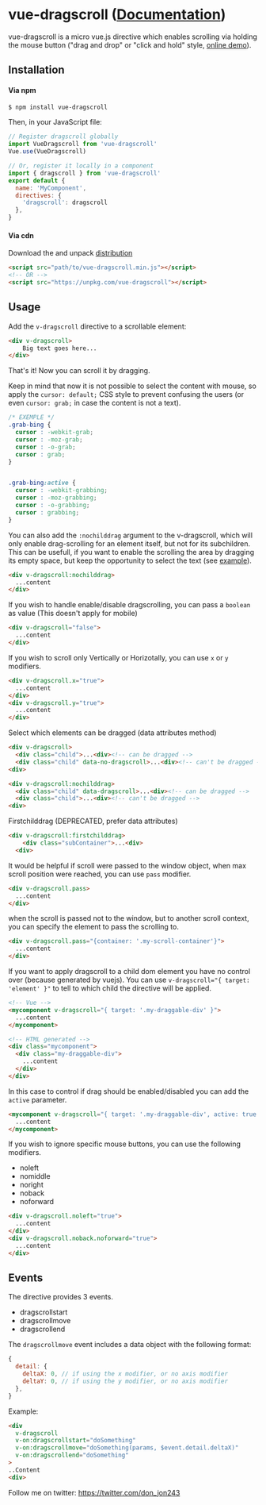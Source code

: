 # vue-dragscroll ([Documentation](https://donmbelembe.github.io/vue-dragscroll/))

vue-dragscroll is a micro vue.js directive which
enables scrolling via holding the mouse button ("drag and drop" or
"click and hold" style, [online
demo](https://donmbelembe.github.io/vue-dragscroll/)).

## Installation

#### Via npm

```sh
$ npm install vue-dragscroll
```

Then, in your JavaScript file:

```js
// Register dragscroll globally
import VueDragscroll from 'vue-dragscroll'
Vue.use(VueDragscroll)

// Or, register it locally in a component
import { dragscroll } from 'vue-dragscroll'
export default {
  name: 'MyComponent',
  directives: {
    'dragscroll': dragscroll
  },
}
```

#### Via cdn

Download the and unpack
[distribution](https://github.com/donmbelembe/vue-dragscroll/releases)

```html
<script src="path/to/vue-dragscroll.min.js"></script>
<!-- OR -->
<script src="https://unpkg.com/vue-dragscroll"></script>
```

## Usage

Add the `v-dragscroll` directive to a scrollable element:

```html
<div v-dragscroll>
    Big text goes here...
</div>
```

That's it! Now you can scroll it by dragging.

Keep in mind that now it is not possible to select the content with
mouse, so apply the `cursor: default;` CSS style to prevent confusing
the users (or even `cursor: grab;` in case the content is not a text).
```css
/* EXEMPLE */
.grab-bing {
  cursor : -webkit-grab;
  cursor : -moz-grab;
  cursor : -o-grab;
  cursor : grab;
}


.grab-bing:active {
  cursor : -webkit-grabbing;
  cursor : -moz-grabbing;
  cursor : -o-grabbing;
  cursor : grabbing;
}
```

You can also add the `:nochilddrag` argument to the v-dragscroll,
which will only enable drag-scrolling for an element itself, but not
for its subchildren. This can be usefull, if you want to enable the
scrolling the area by dragging its empty space, but keep the
opportunity to select the text (see
[example](http://asvd.github.io/jailed/demos/web/process/)).
```html
<div v-dragscroll:nochilddrag>
  ...content
</div>
```

If you wish to handle enable/disable dragscrolling, you can pass a `boolean` as value (This doesn't apply for mobile)
```html
<div v-dragscroll="false">
  ...content
</div>
```

If you wish to scroll only Vertically or Horizotally, you can use `x` or `y` modifiers.
```html
<div v-dragscroll.x="true">
  ...content
</div>
<div v-dragscroll.y="true">
  ...content
</div>
```

Select which elements can be dragged (data attributes method)
```html
<div v-dragscroll> 
  <div class="child">...<div><!-- can be dragged -->
  <div class="child" data-no-dragscroll>...<div><!-- can't be dragged -->
<div>

<div v-dragscroll:nochilddrag> 
  <div class="child" data-dragscroll>...<div><!-- can be dragged -->
  <div class="child">...<div><!-- can't be dragged -->
<div>
```

Firstchilddrag (DEPRECATED, prefer data attributes)
```html
<div v-dragscroll:firstchilddrag> 
    <div class="subContainer">...<div> 
  <div>
```

It would be helpful if scroll were passed to the window object, when max scroll position were reached, you can use `pass` modifier.
```html
<div v-dragscroll.pass>
  ...content
</div>
```
when the scroll is passed not to the window, but to another scroll context, you can specify the element to pass the scrolling to.
```html
<div v-dragscroll.pass="{container: '.my-scroll-container'}">
  ...content
</div>
```

If you want to apply dragscroll to a child dom element you have no control over (because generated by vuejs). You can use `v-dragscroll="{ target: 'element' }"` to tell to which child the directive will be applied.
```html
<!-- Vue -->
<mycomponent v-dragscroll="{ target: '.my-draggable-div' }">
  ...content
</mycomponent>

<!-- HTML generated -->
<div class="mycomponent">
  <div class="my-draggable-div">
    ...content
  </div>
</div>
```

In this case to control if drag should be enabled/disabled you can add the `active` parameter.
```html
<mycomponent v-dragscroll="{ target: '.my-draggable-div', active: true }">
  ...content
</mycomponent>
```

If you wish to ignore specific mouse buttons, you can use the following modifiers.

* noleft
* nomiddle
* noright
* noback
* noforward

```html
<div v-dragscroll.noleft="true">
  ...content
</div>
<div v-dragscroll.noback.noforward="true">
  ...content
</div>
```

## Events

The directive provides 3 events.

* dragscrollstart
* dragscrollmove
* dragscrollend

The `dragscrollmove` event includes a data object with the following format:

```js
{
  detail: {
    deltaX: 0, // if using the x modifier, or no axis modifier
    deltaY: 0, // if using the y modifier, or no axis modifier
  },
}
```

Example:

```html
<div
  v-dragscroll
  v-on:dragscrollstart="doSomething"
  v-on:dragscrollmove="doSomething(params, $event.detail.deltaX)"
  v-on:dragscrollend="doSomething"
>
..Content
<div>
```

Follow me on twitter: https://twitter.com/don_jon243
